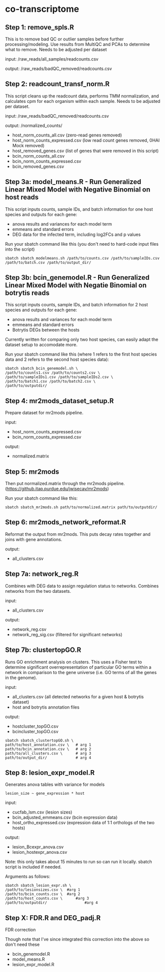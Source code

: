 # co-transcriptome

## Step 1: remove_spls.R

This is to remove bad QC or outlier samples before further processing/modeling. Use results from MultiQC and PCAs to determine what to remove. Needs to be adjusted per dataset

input: /raw_reads/all_samples/readcounts.csv

output: /raw_reads/badQC_removed/readcounts.csv

## Step 2: readcount_transf_norm.R

This script cleans up the readcount data, performs TMM normalization, and calculates cpm for each organism within each sample. Needs to be adjusted per dataset.

input: /raw_reads/badQC_removed/readcounts.csv

output: /normalized_counts/
- host_norm_counts_all.csv (zero-read genes removed)
- host_norm_counts_expressed.csv (low read count genes removed, 0HAI Mock removed)
- host_removed_genes.csv (list of genes that were removed in this script)
- bcin_norm_counts_all.csv
- bcin_norm_counts_expressed.csv
- bcin_removed_genes.csv

## Step 3a: model_means.R - Run Generalized Linear Mixed Model with Negative Binomial on host reads

This script inputs counts, sample IDs, and batch information for one host species and outputs for each gene:

- anova results and variances for each model term
- emmeans and standard errors
- DEG data for the infected term, including log2FCs and p values

Run your sbatch command like this (you don't need to hard-code input files into the script)

`sbatch sbatch_modelmeans.sh /path/to/counts.csv /path/to/sampleIDs.csv /path/to/batch.csv /path/to/output_dir/`

## Step 3b: bcin_genemodel.R - Run Generalized Linear Mixed Model with Negatie Binomial on botrytis reads

This script inputs counts, sample IDs, and batch information for 2 host species and outputs for each gene:

- anova results and variances for each model term
- emmeans and standard errors
- Botrytis DEGs between the hosts

Currently written for comparing only two host species, can easily adapt the dataset setup to accomodate more.

Run your sbatch command like this (where 1 refers to the first host species data and 2 refers to the second host species data):

```
sbatch sbatch_bcin_genemodel.sh \
/path/to/counts1.csv /path/to/counts2.csv \
/path/to/sampleIDs1.csv /path/to/sampleIDs2.csv \
/path/to/batch1.csv /path/to/batch2.csv \
/path/to/outputdir/
```

## Step 4: mr2mods_dataset_setup.R

Prepare dataset for mr2mods pipeline. 

input:
- host_norm_counts_expressed.csv
- bcin_norm_counts_expressed.csv

output:
- normalized.matrix

## Step 5: mr2mods

Then put normalized.matrix through the mr2mods pipeline. (https://github.itap.purdue.edu/jwisecav/mr2mods)

Run your sbatch command like this:

`sbatch sbatch_mr2mods.sh path/to/normalized.matrix path/to/outputdir/`

## Step 6: mr2mods_network_reformat.R

Reformat the output from mr2mods. This puts decay rates together and joins with gene annotations.

output:
- all_clusters.csv

## Step 7a: network_reg.R

Combines with DEG data to assign regulation status to networks. Combines networks from the two datasets.

input:
- all_clusters.csv

output:
- network_reg.csv
- network_reg_sig.csv (filtered for significant networks)

## Step 7b: clustertopGO.R

Runs GO enrichment analysis on clusters. This uses a Fisher test to determine significant overrepresentation of particular GO terms within a network in comparison to the gene universe (i.e. GO terms of all the genes in the genome).

input:
- all_clusters.csv (all detected networks for a given host & botrytis dataset)
- host and botrytis annotation files

output:
- hostcluster_topGO.csv
- bcincluster_topGO.csv

```
sbatch sbatch_clustertopGO.sh \
path/to/host_annotation.csv \   # arg 1
path/to/bcin_annotation.csv \   # arg 2
path/to/all_clusters.csv \      # arg 3
path/to/output_dir/             # arg 4
```

## Step 8: lesion_expr_model.R

Generates anova tables with variance for models

`lesion_size ~ gene_expression * host`

input:
- cucfab_lsm.csv (lesion sizes)
- bcin_adjusted_emmeans.csv (bcin expression data)
- host_ortho_expressed.csv (expression data of 1:1 orthologs of the two hosts)

output:
- lesion_Bcexpr_anova.csv
- lesion_hostexpr_anova.csv

Note: this only takes about 15 minutes to run so can run it locally. sbatch script is included if needed.

Arguments as follows:

```
sbatch sbatch_lesion_expr.sh \
/path/to/lesionsizes.csv \	#arg 1
/path/to/bcin_counts.csv \	#arg 2
/path/to/host_counts.csv \		#arg 3
/path/to/outputdir/					#arg 4
```

## Step X: FDR.R and DEG_padj.R

FDR correction

Though note that I've since integrated this correction into the above so don't need these

- bcin_genemodel.R
- model_means.R
- lesion_expr_model.R